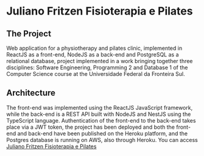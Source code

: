 # Juliano Fritzen Fisioterapia e Pilates

## The Project

Web application for a physiotherapy and pilates clinic, implemented in ReactJS as a front-end, NodeJS as a back-end and PostgreSQL as a relational database, project implemented in a work bringing together three disciplines: Software Engineering, Programming 2 and Database 1 of the Computer Science course at the Universidade Federal da Fronteira Sul.

## Architecture

The front-end was implemented using the ReactJS JavaScript framework, while the back-end is a REST API built with NodeJS and NestJS using the TypeScript language. Authentication of the front-end to the back-end takes place via a JWT token, the project has been deployed and both the front-end and back-end have been published on the Heroku platform, and the Postgres database is running on AWS, also through Heroku. You can access [Juliano Fritzen Fisioterapia e Pilates](https://julianofisio.herokuapp.com)
